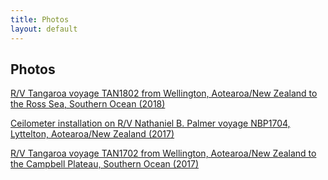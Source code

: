 ```yaml
---
title: Photos
layout: default
---
```


## Photos

[R/V Tangaroa voyage TAN1802 from Wellington, Aotearoa/New Zealand to the Ross Sea, Southern Ocean (2018)](tan1802)

[Ceilometer installation on R/V Nathaniel B. Palmer voyage NBP1704, Lyttelton, Aotearoa/New Zealand (2017)](nbp1704)

[R/V Tangaroa voyage TAN1702 from Wellington, Aotearoa/New Zealand to the Campbell Plateau, Southern Ocean (2017)](tan1702)
